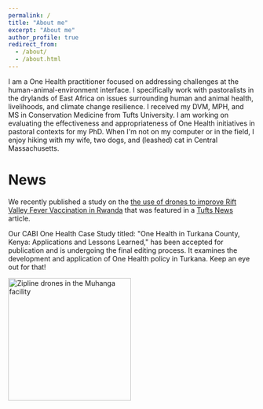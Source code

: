 ```yaml
---
permalink: /
title: "About me"
excerpt: "About me"
author_profile: true
redirect_from: 
  - /about/
  - /about.html
---
```


I am a One Health practitioner focused on addressing challenges at the human-animal-environment interface. I specifically work with pastoralists in the drylands of East Africa on issues surrounding human and animal health, livelihoods, and climate change resilience. I received my DVM, MPH, and MS in Conservation Medicine from Tufts University. I am working on evaluating the effectiveness and appropriateness of One Health initiatives in pastoral contexts for my PhD. When I'm not on my computer or in the field, I enjoy hiking with my wife, two dogs, and (leashed) cat in Central Massachusetts.

News
======
We recently published a study on the [the use of drones to improve Rift Valley Fever Vaccination in Rwanda](https://www.mdpi.com/2076-393X/11/3/605) that was featured in a [Tufts News](https://vet.tufts.edu/news-events/news/vaccine-delivery-drone) article. 

Our CABI One Health Case Study titled: "One Health in Turkana County, Kenya: Applications and Lessons Learned," has been accepted for publication and is undergoing the final editing process. It examines the development and application of One Health policy in Turkana. Keep an eye out for that! 

<img src="https://evfitzgriff.github.io/assets/IMG-20190617-WA0023.jpg" width="250" title="Zipline drones in the Muhanga facility">


